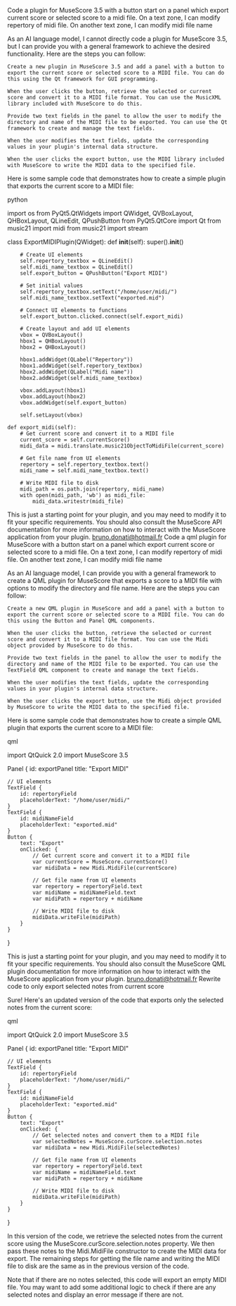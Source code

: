 Code a plugin for MuseScore 3.5 with a button start on a panel which export current score or selected score to a midi file. On a text zone, I can modify repertory of midi file. On another text zone, I can modify midi file name

As an AI language model, I cannot directly code a plugin for MuseScore 3.5, but I can provide you with a general framework to achieve the desired functionality. Here are the steps you can follow:

    Create a new plugin in MuseScore 3.5 and add a panel with a button to export the current score or selected score to a MIDI file. You can do this using the Qt framework for GUI programming.

    When the user clicks the button, retrieve the selected or current score and convert it to a MIDI file format. You can use the MusicXML library included with MuseScore to do this.

    Provide two text fields in the panel to allow the user to modify the directory and name of the MIDI file to be exported. You can use the Qt framework to create and manage the text fields.

    When the user modifies the text fields, update the corresponding values in your plugin's internal data structure.

    When the user clicks the export button, use the MIDI library included with MuseScore to write the MIDI data to the specified file.

Here is some sample code that demonstrates how to create a simple plugin that exports the current score to a MIDI file:

python

import os
from PyQt5.QtWidgets import QWidget, QVBoxLayout, QHBoxLayout, QLineEdit, QPushButton
from PyQt5.QtCore import Qt
from music21 import midi
from music21 import stream


class ExportMIDIPlugin(QWidget):
    def __init__(self):
        super().__init__()

        # Create UI elements
        self.repertory_textbox = QLineEdit()
        self.midi_name_textbox = QLineEdit()
        self.export_button = QPushButton("Export MIDI")

        # Set initial values
        self.repertory_textbox.setText("/home/user/midi/")
        self.midi_name_textbox.setText("exported.mid")

        # Connect UI elements to functions
        self.export_button.clicked.connect(self.export_midi)

        # Create layout and add UI elements
        vbox = QVBoxLayout()
        hbox1 = QHBoxLayout()
        hbox2 = QHBoxLayout()

        hbox1.addWidget(QLabel("Repertory"))
        hbox1.addWidget(self.repertory_textbox)
        hbox2.addWidget(QLabel("Midi name"))
        hbox2.addWidget(self.midi_name_textbox)

        vbox.addLayout(hbox1)
        vbox.addLayout(hbox2)
        vbox.addWidget(self.export_button)

        self.setLayout(vbox)

    def export_midi(self):
        # Get current score and convert it to a MIDI file
        current_score = self.currentScore()
        midi_data = midi.translate.music21ObjectToMidiFile(current_score)

        # Get file name from UI elements
        repertory = self.repertory_textbox.text()
        midi_name = self.midi_name_textbox.text()

        # Write MIDI file to disk
        midi_path = os.path.join(repertory, midi_name)
        with open(midi_path, 'wb') as midi_file:
            midi_data.writestr(midi_file)

This is just a starting point for your plugin, and you may need to modify it to fit your specific requirements. You should also consult the MuseScore API documentation for more information on how to interact with the MuseScore application from your plugin.
bruno.donati@hotmail.fr
Code a qml plugin for MuseScore with a button start on a panel which export current score or selected score to a midi file. On a text zone, I can modify repertory of midi file. On another text zone, I can modify midi file name

As an AI language model, I can provide you with a general framework to create a QML plugin for MuseScore that exports a score to a MIDI file with options to modify the directory and file name. Here are the steps you can follow:

    Create a new QML plugin in MuseScore and add a panel with a button to export the current score or selected score to a MIDI file. You can do this using the Button and Panel QML components.

    When the user clicks the button, retrieve the selected or current score and convert it to a MIDI file format. You can use the Midi object provided by MuseScore to do this.

    Provide two text fields in the panel to allow the user to modify the directory and name of the MIDI file to be exported. You can use the TextField QML component to create and manage the text fields.

    When the user modifies the text fields, update the corresponding values in your plugin's internal data structure.

    When the user clicks the export button, use the Midi object provided by MuseScore to write the MIDI data to the specified file.

Here is some sample code that demonstrates how to create a simple QML plugin that exports the current score to a MIDI file:

qml

import QtQuick 2.0
import MuseScore 3.5

Panel {
    id: exportPanel
    title: "Export MIDI"

    // UI elements
    TextField {
        id: repertoryField
        placeholderText: "/home/user/midi/"
    }
    TextField {
        id: midiNameField
        placeholderText: "exported.mid"
    }
    Button {
        text: "Export"
        onClicked: {
            // Get current score and convert it to a MIDI file
            var currentScore = MuseScore.currentScore()
            var midiData = new Midi.MidiFile(currentScore)

            // Get file name from UI elements
            var repertory = repertoryField.text
            var midiName = midiNameField.text
            var midiPath = repertory + midiName

            // Write MIDI file to disk
            midiData.writeFile(midiPath)
        }
    }
}

This is just a starting point for your plugin, and you may need to modify it to fit your specific requirements. You should also consult the MuseScore QML plugin documentation for more information on how to interact with the MuseScore application from your plugin.
bruno.donati@hotmail.fr
Rewrite code to only export selected notes from current score

Sure! Here's an updated version of the code that exports only the selected notes from the current score:

qml

import QtQuick 2.0
import MuseScore 3.5

Panel {
    id: exportPanel
    title: "Export MIDI"

    // UI elements
    TextField {
        id: repertoryField
        placeholderText: "/home/user/midi/"
    }
    TextField {
        id: midiNameField
        placeholderText: "exported.mid"
    }
    Button {
        text: "Export"
        onClicked: {
            // Get selected notes and convert them to a MIDI file
            var selectedNotes = MuseScore.curScore.selection.notes
            var midiData = new Midi.MidiFile(selectedNotes)

            // Get file name from UI elements
            var repertory = repertoryField.text
            var midiName = midiNameField.text
            var midiPath = repertory + midiName

            // Write MIDI file to disk
            midiData.writeFile(midiPath)
        }
    }
}

In this version of the code, we retrieve the selected notes from the current score using the MuseScore.curScore.selection.notes property. We then pass these notes to the Midi.MidiFile constructor to create the MIDI data for export. The remaining steps for getting the file name and writing the MIDI file to disk are the same as in the previous version of the code.

Note that if there are no notes selected, this code will export an empty MIDI file. You may want to add some additional logic to check if there are any selected notes and display an error message if there are not.
